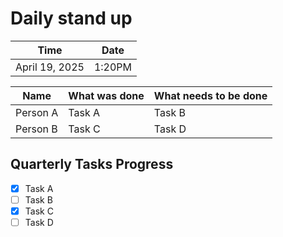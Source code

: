 # Daily stand up

| Time | Date | 
| ---- | ----|
| April 19, 2025 | 1:20PM|

| Name | What was done | What needs to be done |
| --- | --- | ---|
| Person A | Task A | Task B|
| Person B | Task C | Task D|

## Quarterly Tasks Progress
- [x] Task A
- [ ] Task B
- [x] Task C
- [ ] Task D
